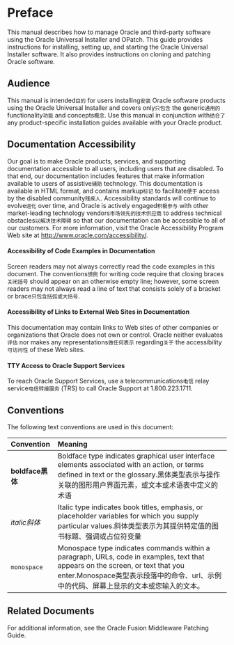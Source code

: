 # Preface

This manual describes how to manage Oracle and third-party software using the Oracle Universal Installer and OPatch. This guide provides instructions for installing, setting up, and starting the Oracle Universal Installer software. It also provides instructions on cloning and patching Oracle software.

## Audience

This manual is intended`目的` for users installing`安装` Oracle software products using the Oracle Universal Installer and covers only`只包含` the generic`通用的` functionality`功能` and concepts`概念`. Use this manual in conjunction with`结合了` any product-specific installation guides available with your Oracle product.

## Documentation Accessibility

Our goal is to make Oracle products, services, and supporting documentation accessible to all users, including users that are disabled. To that end, our documentation includes features that make information available to users of assistive`辅助` technology. This documentation is available in HTML format, and contains markup`标记` to facilitate`便于` access by the disabled community`残疾人`. Accessibility standards will continue to evolve`进化` over time, and Oracle is actively engaged`积极参与` with other market-leading technology vendors`市场领先的技术供应商` to address technical obstacles`以解决技术障碍` so that our documentation can be accessible to all of our customers. For more information, visit the Oracle Accessibility Program Web site at http://www.oracle.com/accessibility/.

#### Accessibility of Code Examples in Documentation

Screen readers may not always correctly read the code examples in this document. The conventions`惯例` for writing code require that closing braces`关闭括号` should appear on an otherwise empty line; however, some screen readers may not always read a line of text that consists solely of a bracket or brace`只包含括弧或大括号`.

#### Accessibility of Links to External Web Sites in Documentation

This documentation may contain links to Web sites of other companies or organizations that Oracle does not own or control. Oracle neither evaluates`评估` nor makes any representations`做任何表示` regarding`关于` the accessibility`可访问性` of these Web sites.

#### TTY Access to Oracle Support Services

To reach Oracle Support Services, use a telecommunications`电信` relay service`电信转接服务` (TRS) to call Oracle Support at 1.800.223.1711.

## Conventions

The following text conventions are used in this document:

| Convention | Meaning |
| :- | :- |
| **boldface黑体** | Boldface type indicates graphical user interface elements associated with an action, or terms defined in text or the glossary.黑体类型表示与操作关联的图形用户界面元素，或文本或术语表中定义的术语 |
| *italic斜体* | Italic type indicates book titles, emphasis, or placeholder variables for which you supply particular values.斜体类型表示为其提供特定值的图书标题、强调或占位符变量 |
| `monospace` | Monospace type indicates commands within a paragraph, URLs, code in examples, text that appears on the screen, or text that you enter.Monospace类型表示段落中的命令、url、示例中的代码、屏幕上显示的文本或您输入的文本。 |

## Related Documents

For additional information, see the Oracle Fusion Middleware Patching Guide.